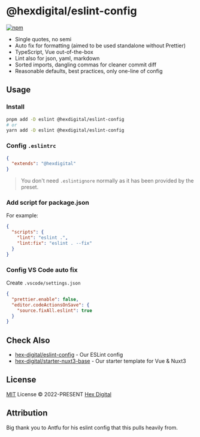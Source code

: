 # @hexdigital/eslint-config

[![npm](https://img.shields.io/npm/v/@hexdigital/eslint-config?color=a1b858&label=)](https://npmjs.com/package/@hexdigital/eslint-config)

- Single quotes, no semi
- Auto fix for formatting (aimed to be used standalone without Prettier)
- TypeScript, Vue out-of-the-box
- Lint also for json, yaml, markdown
- Sorted imports, dangling commas for cleaner commit diff
- Reasonable defaults, best practices, only one-line of config

## Usage

### Install

```bash
pnpm add -D eslint @hexdigital/eslint-config
# or
yarn add -D eslint @hexdigital/eslint-config
```

### Config `.eslintrc`

```json
{
  "extends": "@hexdigital"
}
```

> You don't need `.eslintignore` normally as it has been provided by the preset.

### Add script for package.json

For example:

```json
{
  "scripts": {
    "lint": "eslint .",
    "lint:fix": "eslint . --fix"
  }
}
```

### Config VS Code auto fix

Create `.vscode/settings.json`

```json
{
  "prettier.enable": false,
  "editor.codeActionsOnSave": {
    "source.fixAll.eslint": true
  }
}
```

## Check Also

- [hex-digital/eslint-config](https://github.com/hex-digital/eslint-config) - Our ESLint config
- [hex-digital/starter-nuxt3-base](https://github.com/hex-digital/starter-nuxt3-base) - Our starter template for Vue & Nuxt3

## License

[MIT](./LICENSE) License &copy; 2022-PRESENT [Hex Digital](https://github.com/hex-digital)

## Attribution

Big thank you to Antfu for his eslint config that this pulls heavily from.
